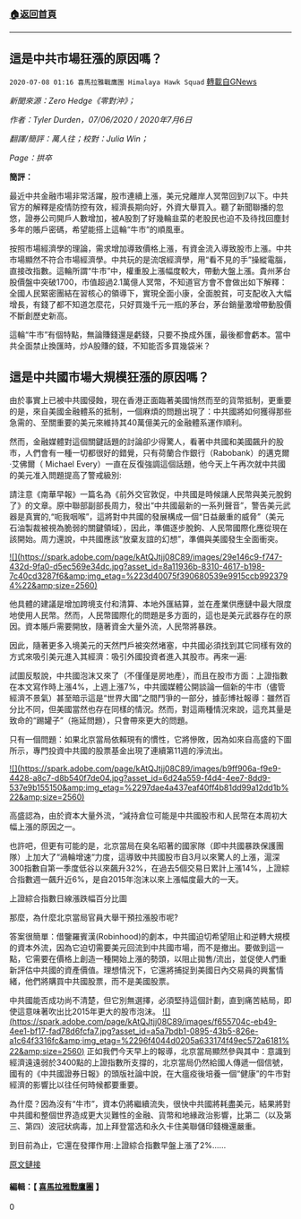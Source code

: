 ###  [:house:返回首頁](https://github.com/ourhimalayas/txt)
---

## 這是中共市場狂漲的原因嗎？
`2020-07-08 01:16 喜馬拉雅戰鷹團 Himalaya Hawk Squad` [轉載自GNews](https://gnews.org/zh-hant/257298/)

*新聞來源：Zero Hedge《零對沖》；*

*作者：Tyler Durden，07/06/2020 / 2020年7月6日*

*翻譯/簡評：萬人往；校對：Julia Win；*

*Page：拱卒*

**簡評：**

最近中共金融市場非常活躍，股市連續上漲，美元兌離岸人冥幣回到7以下。中共官方的解釋是疫情防控有效，經濟長期向好，外資大舉買入。聽了新聞聯播的忽悠，證券公司開戶人數增加，被A股割了好幾輪韭菜的老股民也迫不及待找回塵封多年的賬戶密碼，希望能搭上這輪“牛市”的順風車。

按照市場經濟學的理論，需求增加導致價格上漲，有資金流入導致股市上漲。中共市場顯然不符合市場經濟學。中共玩的是流氓經濟學，用“看不見的手”操縱電腦，直接改指數。這輪所謂“牛市”中，權重股上漲幅度較大，帶動大盤上漲。貴州茅台股價盤中突破1700，市值超過2.1萬億人冥幣，不知道官方會不會做出如下解釋：全國人民緊密團結在習核心的領導下，實現全面小康，全面脫貧，可支配收入大幅增長，有錢了都不知道怎麼花，只好買幾千元一瓶的茅台，茅台銷量激增帶動股價不斷創歷史新高。

這輪“牛市”有個特點，無論賺錢還是虧錢，只要不換成外匯，最後都會虧本。當中共全面禁止換匯時，炒A股賺的錢，不知能否多買幾袋米？

##  **這是中共國市場大規模狂漲的原因嗎？** 

由於事實上已被中共國侵蝕，現在香港正面臨著美國悄然而至的貨幣抵制，更重要的是，來自美國金融體系的抵制，一個麻煩的問題出現了：中共國將如何獲得那些急需的、至關重要的美元來維持其40萬億美元的金融體系運作順利。

然而，金融媒體對這個關鍵話題的討論卻少得驚人，看著中共國和美國飆升的股市，人們會有一種一切都很好的錯覺，只有荷蘭合作銀行（Rabobank）的邁克爾·艾佛爾（ Michael Every）一直在反復強調這個話題，他今天上午再次就中共國的美元准入問題提高了警戒級別:

請注意《南華早報》一篇名為《前外交官敦促，中共國是時候讓人民幣與美元脫鉤了》的文章。原中聯部副部長周力，發出“中共國最新的一系列聲音”，警告美元武器是真實的,“呃我咽喉”，這將對中共國的發展構成一個“日益嚴重的威脅”（美元石油製裁被視為脆弱的關鍵領域），因此，準備逐步脫鉤、人民幣國際化應從現在該開始。周力還說，中共國應該“放棄友誼的幻想”，準備與美國發生全面衝突。

[!\[\](https://spark.adobe.com/page/kAtQJtjj08C89/images/29e146c9-f747-432d-9fa0-d5ec569e34dc.jpg?asset_id=8a11936b-8310-4617-b198-7c40cd3287f6&amp;img_etag=%223d40075f390680539e9915ccb9923794%22&amp;size=2560)](https://spark.adobe.com/page/kAtQJtjj08C89/images/29e146c9-f747-432d-9fa0-d5ec569e34dc.jpg?asset_id=8a11936b-8310-4617-b198-7c40cd3287f6&amp;img_etag=%223d40075f390680539e9915ccb9923794%22&amp;size=1024)

他具體的建議是增加跨境支付和清算、本地外匯結算，並在產業供應鏈中最大限度地使用人民幣。然而，人民幣國際化的問題是多方面的，這也是美元武器存在的原因。資本賬戶需要開放，隨著資金大量外流，人民幣將暴跌。

因此，隨著更多入境美元的天然門戶被突然堵塞，中共國必須找到其它同樣有效的方式來吸引美元進入其經濟：吸引外國投資者進入其股市。再來一遍:

試圖反駁說，中共國泡沫又來了（不僅僅是房地產），而且在股市方面：上證指數在本文寫作時上漲4%，上週上漲7%，中共國媒體公開談論一個新的牛市（儘管經濟不景氣）甚至暗示這是“世界大國”之間鬥爭的一部分，據彭博社報導：雖然百分比不同，但美國當然也存在同樣的情況。然而，對這兩種情況來說，這充其量是致命的“踢罐子”（拖延問題），只會帶來更大的問題。

只有一個問題：如果北京當局依賴現有的慣性，它將慘敗，因為如來自高盛的下圖所示，專門投資中共國的股票基金出現了連續第11週的淨流出。

[!\[\](https://spark.adobe.com/page/kAtQJtjj08C89/images/b9ff906a-f9e9-4428-a8c7-d8b540f7de04.jpg?asset_id=6d24a559-f4d4-4ee7-8dd9-537e9b155150&amp;img_etag=%2297dae4a437eaf40ff4b81dd99a12dd1b%22&amp;size=2560)](https://spark.adobe.com/page/kAtQJtjj08C89/images/b9ff906a-f9e9-4428-a8c7-d8b540f7de04.jpg?asset_id=6d24a559-f4d4-4ee7-8dd9-537e9b155150&amp;img_etag=%2297dae4a437eaf40ff4b81dd99a12dd1b%22&amp;size=1024)

高盛認為，由於資本大量外流，“減持倉位可能是中共國股市和人民幣在本周初大幅上漲的原因之一。

也許吧，但更有可能的是，北京當局在臭名昭著的國家隊（即中共國暴跌保護團隊）上加大了“渦輪增速“力度，這導致中共國股市自3月以來驚人的上漲，滬深300指數自第一季度低谷以來飆升32%，在過去5個交易日累計上漲14%，上證綜合指數週一飆升近6%，是自2015年泡沫以來上漲幅度最大的一天。

上證綜合指數日線漲跌幅百分比圖

那麼，為什麼北京當局官員大舉干預拉漲股市呢?

答案很簡單：借鑒羅賓漢(Robinhood)的劇本，中共國迫切希望阻止和逆轉大規模的資本外流，因為它迫切需要美元回流到中共國市場，而不是撤出。要做到這一點，它需要在價格上創造一種開始上漲的勢頭，以阻止拋售/流出，並促使人們重新評估中共國的資產價值。理想情況下，它還將捕捉到美國日內交易員的興奮情緒，他們將購買中共國股票，而不是美國股票。

中共國能否成功尚不清楚，但它別無選擇，必須堅持這個計劃，直到痛苦結局，即使這意味著吹出比2015年更大的股市泡沫。
[!\[\](https://spark.adobe.com/page/kAtQJtjj08C89/images/f655704c-eb49-4ee1-bf17-fad78d6fcfa7.jpg?asset_id=a5a7bdb1-0895-43b5-826e-a1c64f3316fc&amp;img_etag=%2296f4044d0205a633174f49ec572a6181%22&amp;size=2560)](https://spark.adobe.com/page/kAtQJtjj08C89/images/f655704c-eb49-4ee1-bf17-fad78d6fcfa7.jpg?asset_id=a5a7bdb1-0895-43b5-826e-a1c64f3316fc&amp;img_etag=%2296f4044d0205a633174f49ec572a6181%22&amp;size=1024)
正如我們今天早上的報導，北京當局顯然參與其中：意識到經濟遠遠弱於3400點的上證指數所支撐的，北京當局仍然給國人傳遞一個信號，國有的《中共國證券日報》的頭版社論中說，在大瘟疫後培養一個“健康”的牛市對經濟的影響比以往任何時候都要重要。

為什麼？因為沒有“牛市”，資本仍將繼續流失，很快中共國將耗盡美元，結果將對中共國和整個世界造成更大災難性的金融、貨幣和地緣政治影響，比第二（以及第三、第四）波冠狀病毒，加上拜登當选和永久卡住美聯儲印錢機還嚴重。

到目前為止，它還在發揮作用:上證綜合指數早盤上漲了2%……

[原文鏈接](http://www.gtv.org/)

#### 編輯：【 [喜馬拉雅戰鷹團](https://spark.adobe.com/page/kAtQJtjj08C89/) 】 



0
